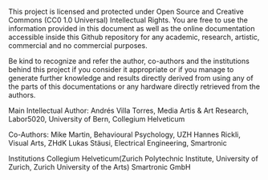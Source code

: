 This project is licensed and protected under Open Source and Creative Commons (CC0 1.0 Universal) Intellectual Rights. 
You are free to use the information provided in this document as well as the online documentation accessible 
inside this Github repository for any academic, research, artistic, commercial and no commercial purposes.

Be kind to recognize and refer the author, co-authors and the institutions behind this project if you consider it appropriate
or if you manage to generate further knowledge and results directly derived from using any of the parts of this documentations
or any hardware directly retrieved from the authors.

Main Intellectual Author:
Andrés Villa Torres, Media Artis & Art Research, Labor5020, University of Bern, Collegium Helveticum

Co-Authors:
Mike Martin, Behavioural Psychology, UZH
Hannes Rickli, Visual Arts, ZHdK
Lukas Stäusi, Electrical Engineering, Smartronic

Institutions
Collegium Helveticum(Zurich Polytechnic Institute, University of Zurich, Zurich University of the Arts)
Smartronic GmbH

